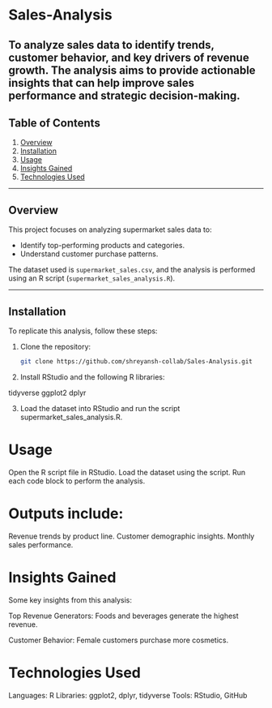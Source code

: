# Sales-Analysis
To analyze sales data to identify trends, customer behavior, and key drivers of revenue growth. The analysis aims to provide actionable insights that can help improve sales performance and strategic decision-making.
---

## Table of Contents
1. [Overview](#overview)
2. [Installation](#installation)
3. [Usage](#usage)
4. [Insights Gained](#insights-gained)
5. [Technologies Used](#technologies-used)

---

## Overview
This project focuses on analyzing supermarket sales data to:
- Identify top-performing products and categories.
- Understand customer purchase patterns.

The dataset used is `supermarket_sales.csv`, and the analysis is performed using an R script (`supermarket_sales_analysis.R`).

---

## Installation
To replicate this analysis, follow these steps:
1. Clone the repository:
   ```bash
   git clone https://github.com/shreyansh-collab/Sales-Analysis.git
2. Install RStudio and the following R libraries:

tidyverse
ggplot2
dplyr

3. Load the dataset into RStudio and run the script
 supermarket_sales_analysis.R.

# Usage
Open the R script file in RStudio.
Load the dataset using the script.
Run each code block to perform the analysis.

# Outputs include:

Revenue trends by product line.
Customer demographic insights.
Monthly  sales performance.

# Insights Gained
Some key insights from this analysis:

Top Revenue Generators:
Foods and beverages generate the highest revenue.

Customer Behavior:
Female customers purchase more cosmetics.


# Technologies Used
Languages: R
Libraries: ggplot2, dplyr, tidyverse
Tools: RStudio, GitHub
